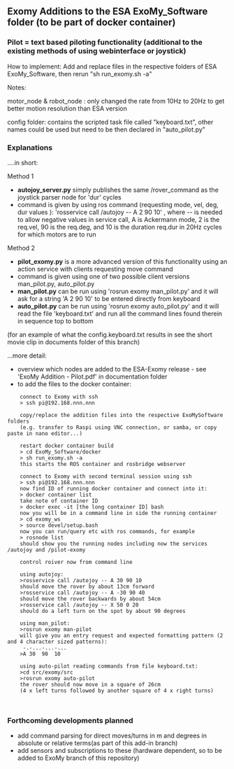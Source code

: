 ## Exomy Additions to the ESA ExoMy_Software folder (to be part of docker container)

### Pilot = text based piloting functionality (additional to the existing methods of using webinterface or joystick)

How to implement: Add and replace files in the respective folders of ESA ExoMy_Software, then rerun "sh run_exomy.sh -a"

Notes:

motor_node & robot_node : only changed the rate from 10Hz to 20Hz to get better motion resolution than ESA version

config folder: contains the scripted task file called "keyboard.txt", other names could be used but need to be then declared in "auto_pilot.py"

### Explanations

....in short:

Method 1

- **autojoy_server.py** simply publishes the same /rover_command as the joystick parser node for 'dur' cycles
- command is given by using ros command (requesting mode, vel, deg, dur values ): 'rosservice call /autojoy -- A 2 90 10' , where -- is needed to allow negative values in service call, A is Ackermann mode, 2 is the req.vel, 90 is the req.deg, and 10 is the duration req.dur in 20Hz cycles for which motors are to run

Method 2

- **pilot_exomy.py** is a more advanced version of this functionality using an action service with clients requesting move command
- command is given using one of two possible client versions man_pilot.py, auto_pilot.py
- **man_pilot.py** can be run using 'rosrun exomy man_pilot.py' and it will ask for a string 'A 2 90 10' to be entered directly from keyboard
- **auto_pilot.py** can be run using 'rosrun exomy auto_pilot.py' and it will read the file 'keyboard.txt' and run all the command lines found therein in sequence top to bottom

(for an example of what the config.keyboard.txt results in see the short movie clip in documents folder of this branch)

...more detail: 

- overview which nodes are added to the ESA-Exomy release - see 'ExoMy Addition - Pilot.pdf' in documentation folder 
- to add the files to the docker container:

```
    connect to Exomy with ssh 
    > ssh pi@192.168.nnn.nnn
    
    copy/replace the addition files into the respective ExoMySoftware folders 
    (e.g. transfer to Raspi using VNC connection, or samba, or copy paste in nano editor...)
    
    restart docker container build
    > cd ExoMy_Software/docker
    > sh run_exomy.sh -a
    this starts the ROS container and rosbridge webserver
    
    connect to Exomy with second terminal session using ssh
    > ssh pi@192.168.nnn.nnn
    now find ID of running docker container and connect into it:
    > docker container list
    take note of container ID 
    > docker exec -it [the long container ID] bash
    now you will be in a command line in side the running container
    > cd exomy_ws
    > source devel/setup.bash
    now you can run/query etc with ros commands, for example
    > rosnode list
    should show you the running nodes including now the services /autojoy and /pilot-exomy
    
    control roiver now from command line
    
    using autojoy:
    >rosservice call /autojoy -- A 30 90 10
    should move the rover by about 13cm forward
    >rosservice call /autojoy -- A -30 90 40 
    should move the rover backwards by about 54cm
    >rosservice call /autojoy -- X 50 0 20
    should do a left turn on the spot by about 90 degrees
    
    using man_pilot:
    >rosrun exomy man-pilot 
    will give you an entry request and expected formatting pattern (2 and 4 character sized patterns):
     -.-...-...-... 
    >A 30  90  10
    
    using auto-pilot reading commands from file keyboard.txt:
    >cd src/exomy/src
    >rosrun exomy auto-pilot
    the rover should now move in a square of 26cm 
    (4 x left turns followed by another square of 4 x right turns)
    
    
```
### Forthcoming developments planned
 
- add command parsing for direct moves/turns in m and degrees in absolute or relative terms(as part of this add-in branch)
- add sensors and subscriptions to these (hardware dependent, so to be added to ExoMy branch of this repository)




